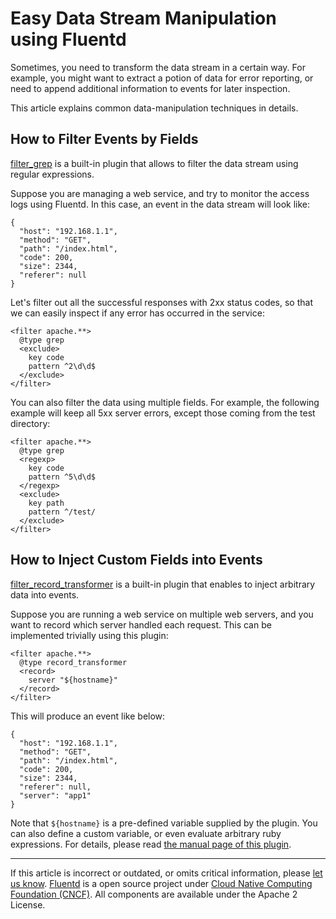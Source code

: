 # Easy Data Stream Manipulation using Fluentd

Sometimes, you need to transform the data stream in a certain way. For
example, you might want to extract a potion of data for error reporting,
or need to append additional information to events for later inspection.

This article explains common data-manipulation techniques in details.


## How to Filter Events by Fields

[filter\_grep](/articles/filter_grep.md) is a built-in plugin that allows to filter
the data stream using regular expressions.

Suppose you are managing a web service, and try to monitor the access
logs using Fluentd. In this case, an event in the data stream will look
like:

``` {.CodeRay}
{
  "host": "192.168.1.1",
  "method": "GET",
  "path": "/index.html",
  "code": 200,
  "size": 2344,
  "referer": null
}
```

Let's filter out all the successful responses with 2xx status codes, so
that we can easily inspect if any error has occurred in the service:

``` {.CodeRay}
<filter apache.**>
  @type grep
  <exclude>
    key code
    pattern ^2\d\d$
  </exclude>
</filter>
```

You can also filter the data using multiple fields. For example, the
following example will keep all 5xx server errors, except those coming
from the test directory:

``` {.CodeRay}
<filter apache.**>
  @type grep
  <regexp>
    key code
    pattern ^5\d\d$
  </regexp>
  <exclude>
    key path
    pattern ^/test/
  </exclude>
</filter>
```


## How to Inject Custom Fields into Events

[filter\_record\_transformer](/articles/filter_record_transformer.md) is a built-in
plugin that enables to inject arbitrary data into events.

Suppose you are running a web service on multiple web servers, and you
want to record which server handled each request. This can be
implemented trivially using this plugin:

``` {.CodeRay}
<filter apache.**>
  @type record_transformer
  <record>
    server "${hostname}"
  </record>
</filter>
```

This will produce an event like below:

``` {.CodeRay}
{
  "host": "192.168.1.1",
  "method": "GET",
  "path": "/index.html",
  "code": 200,
  "size": 2344,
  "referer": null,
  "server": "app1"
}
```

Note that `${hostname}` is a pre-defined variable supplied by the
plugin. You can also define a custom variable, or even evaluate
arbitrary ruby expressions. For details, please read [the manual page of this plugin](/articles/filter_record_transformer.md).


------------------------------------------------------------------------

If this article is incorrect or outdated, or omits critical information,
please [let us know](https://github.com/fluent/fluentd-docs/issues?state=open).
[Fluentd](http://www.fluentd.org/) is a open source project under [Cloud
Native Computing Foundation (CNCF)](https://cncf.io/). All components
are available under the Apache 2 License.
